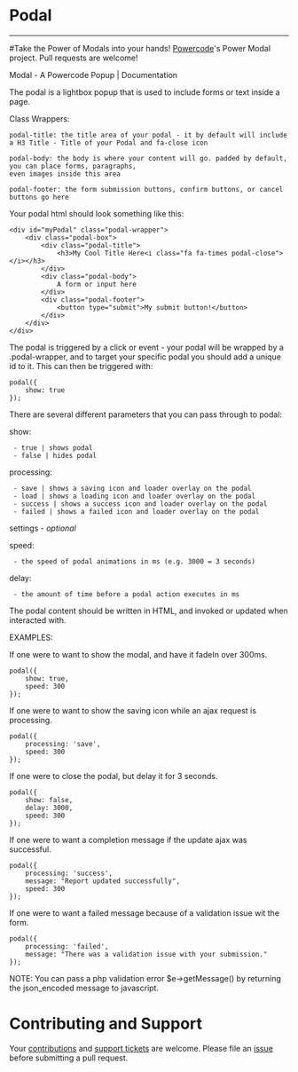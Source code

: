 # Podal
----------------------------------------------------------
#Take the Power of Modals into your hands!
[Powercode](https://powercode.com/)'s Power Modal project. Pull requests are welcome!

Modal - A Powercode Popup | Documentation

The podal is a lightbox popup that is used to include forms or text inside a page.

Class Wrappers:
````
podal-title: the title area of your podal - it by default will include a H3 Title - Title of your Podal and fa-close icon
````
````
podal-body: the body is where your content will go. padded by default, you can place forms, paragraphs,
even images inside this area
````
````
podal-footer: the form submission buttons, confirm buttons, or cancel buttons go here
````
Your podal html should look something like this: 

````
<div id="myPodal" class="podal-wrapper">
    <div class="podal-box">
        <div class="podal-title">
            <h3>My Cool Title Here<i class="fa fa-times podal-close"></i></h3>
        </div>
        <div class="podal-body">
            A form or input here
        </div>
        <div class="podal-footer">
            <button type="submit">My submit button!</button>
        </div>
    </div>
</div>
````

The podal is triggered by a click or event - your podal will be wrapped by a 
.podal-wrapper, and to target your specific podal you should add a unique id to it. 
This can then be triggered with:
````
podal({
    show: true
});
````
There are several different parameters that you can pass through to podal:

show:
````
 - true | shows podal
 - false | hides podal
 ````
processing:
````
 - save | shows a saving icon and loader overlay on the podal
 - load | shows a loading icon and loader overlay on the podal
 - success | shows a success icon and loader overlay on the podal
 - failed | shows a failed icon and loader overlay on the podal
 ````
settings - <i>optional</i>

speed:
````
 - the speed of podal animations in ms (e.g. 3000 = 3 seconds)
 ````
delay:
````
 - the amount of time before a podal action executes in ms
````
The podal content should be written in HTML, and invoked or updated when interacted with. 

EXAMPLES:

If one were to want to show the modal, and have it fadeIn over 300ms.
````
podal({
    show: true,
    speed: 300
});
````
If one were to want to show the saving icon while an ajax request is processing.
````
podal({
    processing: 'save',
    speed: 300
});
````
If one were to close the podal, but delay it for 3 seconds.
````
podal({ 
    show: false,
    delay: 3000,
    speed: 300
});
````
If one were to want a completion message if the update ajax was successful.
````
podal({
    processing: 'success',
    message: "Report updated successfully",
    speed: 300
});
````
If one were to want a failed message because of a validation issue wit the form.
````
podal({
    processing: 'failed',
    message: "There was a validation issue with your submission."
});
````
NOTE: You can pass a php validation error $e->getMessage() by returning the json_encoded message to javascript.

# Contributing and Support

Your [contributions](https://github.com/fallen-rve/podal/blob/master/CONTRIBUTING.md) and [support tickets](https://github.com/fallen-rve/podal/issues) are welcome. Please file an [issue](https://github.com/fallen-rve/podal/issues) before submitting a pull request.
